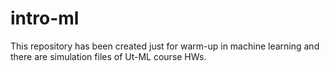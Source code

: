 # intro-ml
This repository has been created just for warm-up in machine learning and there are simulation files of Ut-ML course HWs. 
